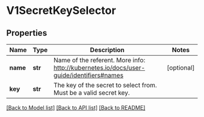 # V1SecretKeySelector

## Properties
Name | Type | Description | Notes
------------ | ------------- | ------------- | -------------
**name** | **str** | Name of the referent. More info: http://kubernetes.io/docs/user-guide/identifiers#names | [optional] 
**key** | **str** | The key of the secret to select from.  Must be a valid secret key. | 

[[Back to Model list]](../README.md#documentation-for-models) [[Back to API list]](../README.md#documentation-for-api-endpoints) [[Back to README]](../README.md)


